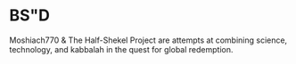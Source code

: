 # BS"D
Moshiach770 & The Half-Shekel Project are attempts at combining science, technology, and kabbalah in the quest for global redemption.
